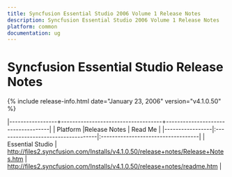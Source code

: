 ```yaml
---
title: Syncfusion Essential Studio 2006 Volume 1 Release Notes  
description: Syncfusion Essential Studio 2006 Volume 1 Release Notes  
platform: common
documentation: ug
---
```


# Syncfusion Essential Studio Release Notes  

{% include release-info.html date="January 23, 2006"  version="v4.1.0.50" %} 

|-----------------+------------------------------------+------------------------------------|
|   Platform      |Release Notes                       | Read Me                            |
|-----------------|:-----------------------------------|:-----------------------------------|
| Essential Studio  | <http://files2.syncfusion.com/Installs/v4.1.0.50/release+notes/Release+Notes.htm> | <http://files2.syncfusion.com/Installs/v4.1.0.50/release+notes/readme.htm> |




